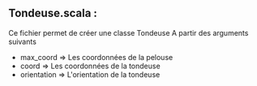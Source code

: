 ## Tondeuse.scala :
Ce fichier permet de créer une classe Tondeuse
A partir des arguments suivants 
- max_coord => Les coordonnées de la pelouse
- coord => Les coordonnées de la tondeuse
- orientation => L'orientation de la tondeuse

